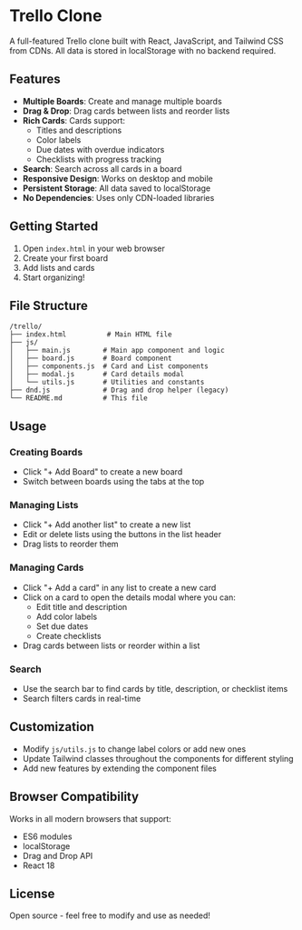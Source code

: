 # Trello Clone

A full-featured Trello clone built with React, JavaScript, and Tailwind CSS from CDNs. All data is stored in localStorage with no backend required.

## Features

- **Multiple Boards**: Create and manage multiple boards
- **Drag & Drop**: Drag cards between lists and reorder lists
- **Rich Cards**: Cards support:
  - Titles and descriptions
  - Color labels
  - Due dates with overdue indicators
  - Checklists with progress tracking
- **Search**: Search across all cards in a board
- **Responsive Design**: Works on desktop and mobile
- **Persistent Storage**: All data saved to localStorage
- **No Dependencies**: Uses only CDN-loaded libraries

## Getting Started

1. Open `index.html` in your web browser
2. Create your first board
3. Add lists and cards
4. Start organizing!

## File Structure

```
/trello/
├── index.html          # Main HTML file
├── js/
│   ├── main.js        # Main app component and logic
│   ├── board.js       # Board component
│   ├── components.js  # Card and List components
│   ├── modal.js       # Card details modal
│   └── utils.js       # Utilities and constants
├── dnd.js             # Drag and drop helper (legacy)
└── README.md          # This file
```

## Usage

### Creating Boards
- Click "+ Add Board" to create a new board
- Switch between boards using the tabs at the top

### Managing Lists
- Click "+ Add another list" to create a new list
- Edit or delete lists using the buttons in the list header
- Drag lists to reorder them

### Managing Cards
- Click "+ Add a card" in any list to create a new card
- Click on a card to open the details modal where you can:
  - Edit title and description
  - Add color labels
  - Set due dates
  - Create checklists
- Drag cards between lists or reorder within a list

### Search
- Use the search bar to find cards by title, description, or checklist items
- Search filters cards in real-time

## Customization

- Modify `js/utils.js` to change label colors or add new ones
- Update Tailwind classes throughout the components for different styling
- Add new features by extending the component files

## Browser Compatibility

Works in all modern browsers that support:
- ES6 modules
- localStorage
- Drag and Drop API
- React 18

## License

Open source - feel free to modify and use as needed!
